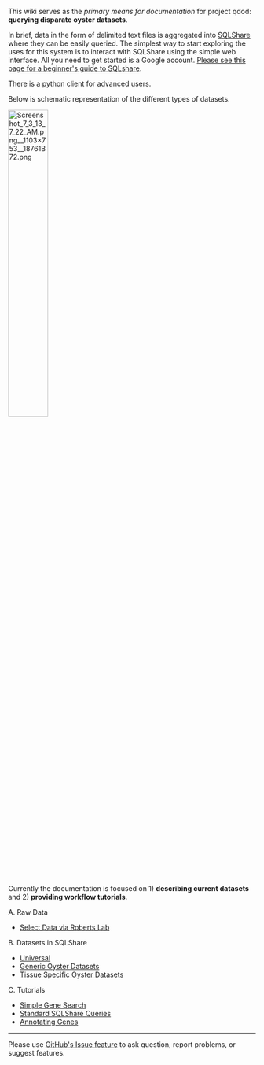 This wiki serves as the _primary means for documentation_ for project qdod: **querying disparate oyster datasets**.

In brief, data in the form of delimited text files is aggregated into [SQLShare](https://sqlshare.escience.washington.edu/sqlshare/) where they can be easily queried. The simplest way to start exploring the uses for this system is to interact with SQLShare using the simple web interface. All you need to get started is a Google account. [Please see this page for a beginner's guide to SQLshare](https://github.com/sr320/qdod/wiki/SQLShare-Intro).

There is a python client for advanced users.

Below is schematic representation of the different types of datasets.

<img src="http://eagle.fish.washington.edu/cnidarian/skitch/Screenshot_7_3_13_7_22_AM.png__1103×753__18761B72.png" alt="Screenshot_7_3_13_7_22_AM.png__1103×753__18761B72.png" width = 40%/>

Currently the documentation is focused on 1) **describing current datasets** and 2) **providing workflow tutorials**.

A. Raw Data
* [Select Data via Roberts Lab](https://github.com/sr320/qdod/wiki/Roberts-Lab-Raw-Data)


B. Datasets in SQLShare
* [Universal](https://github.com/sr320/qdod/wiki/Data-Snapshots#universal)
* [Generic Oyster Datasets](https://github.com/sr320/qdod/wiki/Data-Snapshots#general)
* [Tissue Specific Oyster Datasets](https://github.com/sr320/qdod/wiki/Data-Snapshots#tissue-specific)


C. Tutorials
* [Simple Gene Search](http://nbviewer.ipython.org/github/sr320/qdod/blob/master/search_ampk.ipynb)
* [Standard SQLShare Queries](https://github.com/sr320/qdod/wiki/Standard-Queries)
* [Annotating Genes](https://github.com/sr320/qdod/wiki/Workflow-1:-Annotating-Oyster-Genes)


***

Please use [GitHub's Issue feature](https://github.com/sr320/qdod/issues) to ask question, report problems, or suggest features.
